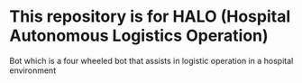 # This repository is for HALO (Hospital Autonomous Logistics Operation) 
Bot which is a four wheeled bot that assists in logistic operation in a hospital environment
